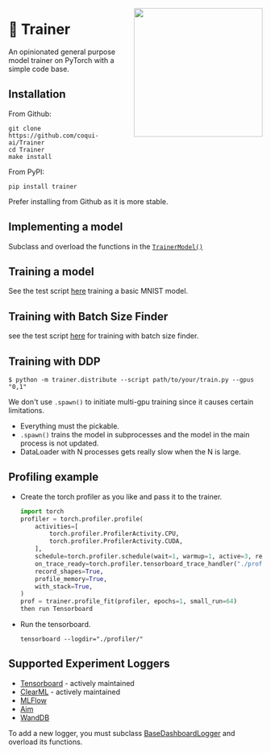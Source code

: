 <p align="center"><img src="https://user-images.githubusercontent.com/1402048/151947958-0bcadf38-3a82-4b4e-96b4-a38d3721d737.png" align="right" height="255px" /></p>

# 👟 Trainer
An opinionated general purpose model trainer on PyTorch with a simple code base.

## Installation

From Github:

```console
git clone https://github.com/coqui-ai/Trainer
cd Trainer
make install
```

From PyPI:

```console
pip install trainer
```

Prefer installing from Github as it is more stable.

## Implementing a model
Subclass and overload the functions in the [```TrainerModel()```](trainer/model.py)

## Training a model
See the test script [here](tests/test_train_mnist.py) training a basic MNIST model.

## Training with Batch Size Finder
see the test script [here](tests/test_train_batch_size_finder.py) for training with batch size finder.

## Training with DDP

```console
$ python -m trainer.distribute --script path/to/your/train.py --gpus "0,1"
```

We don't use ```.spawn()``` to initiate multi-gpu training since it causes certain limitations.

- Everything must the pickable.
- ```.spawn()``` trains the model in subprocesses and the model in the main process is not updated.
- DataLoader with N processes gets really slow when the N is large.

## Profiling example

- Create the torch profiler as you like and pass it to the trainer.
    ```python
    import torch
    profiler = torch.profiler.profile(
        activities=[
            torch.profiler.ProfilerActivity.CPU,
            torch.profiler.ProfilerActivity.CUDA,
        ],
        schedule=torch.profiler.schedule(wait=1, warmup=1, active=3, repeat=2),
        on_trace_ready=torch.profiler.tensorboard_trace_handler("./profiler/"),
        record_shapes=True,
        profile_memory=True,
        with_stack=True,
    )
    prof = trainer.profile_fit(profiler, epochs=1, small_run=64)
    then run Tensorboard
    ```
- Run the tensorboard.
    ```console
    tensorboard --logdir="./profiler/"
    ```

## Supported Experiment Loggers
- [Tensorboard](https://www.tensorflow.org/tensorboard) - actively maintained
- [ClearML](https://clear.ml/) - actively maintained
- [MLFlow](https://mlflow.org/)
- [Aim](https://aimstack.io/)
- [WandDB](https://wandb.ai/)

To add a new logger, you must subclass [BaseDashboardLogger](trainer/logging/base_dash_logger.py) and overload its functions.


